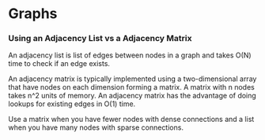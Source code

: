 # Graphs

### Using an Adjacency List vs a Adjacency Matrix

An adjacency list is list of edges between nodes in a graph and takes
O(N) time to check if an edge exists.

An adjacency matrix is typically implemented using a two-dimensional
array that have nodes on each dimension forming a matrix. A matrix
with n nodes takes n^2 units of memory. An adjacency matrix has
the advantage of doing lookups for existing edges in O(1) time.

Use a matrix when you have fewer nodes with dense connections
and a list when you have many nodes with sparse connections.
